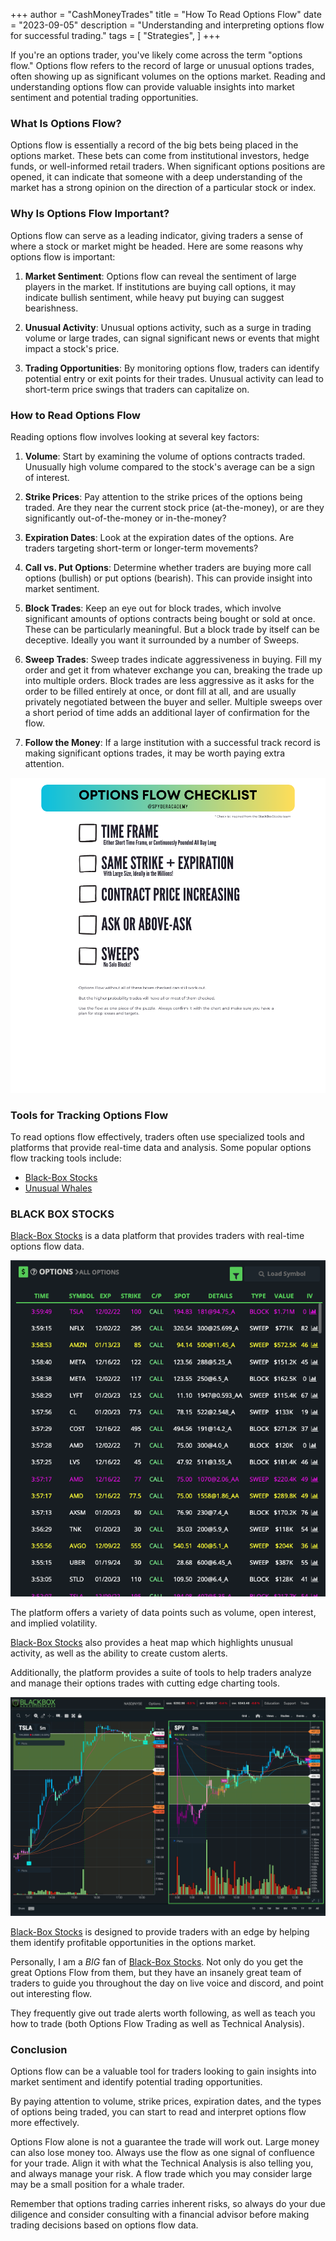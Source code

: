 +++
author = "CashMoneyTrades"
title = "How To Read Options Flow"
date = "2023-09-05"
description = "Understanding and interpreting options flow for successful trading."
tags = [
    "Strategies",
]
+++

If you're an options trader, you've likely come across the term "options flow." Options flow refers to the record of large or unusual options trades, often showing up as significant volumes on the options market. Reading and understanding options flow can provide valuable insights into market sentiment and potential trading opportunities.

### What Is Options Flow?

Options flow is essentially a record of the big bets being placed in the options market. These bets can come from institutional investors, hedge funds, or well-informed retail traders. When significant options positions are opened, it can indicate that someone with a deep understanding of the market has a strong opinion on the direction of a particular stock or index.

### Why Is Options Flow Important?

Options flow can serve as a leading indicator, giving traders a sense of where a stock or market might be headed. Here are some reasons why options flow is important:

1. **Market Sentiment**: Options flow can reveal the sentiment of large players in the market. If institutions are buying call options, it may indicate bullish sentiment, while heavy put buying can suggest bearishness.

2. **Unusual Activity**: Unusual options activity, such as a surge in trading volume or large trades, can signal significant news or events that might impact a stock's price.

3. **Trading Opportunities**: By monitoring options flow, traders can identify potential entry or exit points for their trades. Unusual activity can lead to short-term price swings that traders can capitalize on.

### How to Read Options Flow

Reading options flow involves looking at several key factors:

1. **Volume**: Start by examining the volume of options contracts traded. Unusually high volume compared to the stock's average can be a sign of interest.

2. **Strike Prices**: Pay attention to the strike prices of the options being traded. Are they near the current stock price (at-the-money), or are they significantly out-of-the-money or in-the-money?

3. **Expiration Dates**: Look at the expiration dates of the options. Are traders targeting short-term or longer-term movements?

4. **Call vs. Put Options**: Determine whether traders are buying more call options (bullish) or put options (bearish). This can provide insight into market sentiment.

5. **Block Trades**: Keep an eye out for block trades, which involve significant amounts of options contracts being bought or sold at once. These can be particularly meaningful. But a block trade by itself can be deceptive.  Ideally you want it surrounded by a number of Sweeps.

6. **Sweep Trades**: Sweep trades indicate aggressiveness in buying.  Fill my order and get it from whatever exchange you can, breaking the trade up into multiple orders.  Block trades are less aggressive as it asks for the order to be filled entirely at once, or dont fill at all, and are usually privately negotiated between the buyer and seller. Multiple sweeps over a short period of time adds an additional layer of confirmation for the flow.

7. **Follow the Money**: If a large institution with a successful track record is making significant options trades, it may be worth paying extra attention.

![](images/optionsflowchecklist.png)


### Tools for Tracking Options Flow

To read options flow effectively, traders often use specialized tools and platforms that provide real-time data and analysis. Some popular options flow tracking tools include:

- [Black-Box Stocks](http://staygreen.blackboxstocks.com/SHJG)
- [Unusual Whales](https://www.unusualwhales.com/)

### BLACK BOX STOCKS 
[Black-Box Stocks](http://staygreen.blackboxstocks.com/SHJG) is a data platform that provides traders with real-time options flow data. 

![](images/BBSFlow.png)

The platform offers a variety of data points such as volume, open interest, and implied volatility. 

[Black-Box Stocks](http://staygreen.blackboxstocks.com/SHJG) also provides a heat map which highlights unusual activity, as well as the ability to create custom alerts. 

Additionally, the platform provides a suite of tools to help traders analyze and manage their options trades with cutting edge charting tools.

![](images/BBSCharts.png)


[Black-Box Stocks](http://staygreen.blackboxstocks.com/SHJG) is designed to provide traders with an edge by helping them identify profitable opportunities in the options market.

Personally, I am a *BIG* fan of [Black-Box Stocks](http://staygreen.blackboxstocks.com/SHJG).  Not only do you get the great Options Flow from them, but they have an insanely great team of traders to guide you throughout the day on live voice and discord, and point out interesting flow.  

They frequently give out trade alerts worth following, as well as teach you how to trade (both Options Flow Trading as well as Technical Analysis). 

### Conclusion

Options flow can be a valuable tool for traders looking to gain insights into market sentiment and identify potential trading opportunities. 

By paying attention to volume, strike prices, expiration dates, and the types of options being traded, you can start to read and interpret options flow more effectively. 

Options Flow alone is not a guarantee the trade will work out.  Large money can also lose money too.  Always use the flow as one signal of confluence for your trade.  Align it with what the Technical Analysis is also telling you, and always manage your risk.  A flow trade which you may consider large may be a small position for a whale trader.

Remember that options trading carries inherent risks, so always do your due diligence and consider consulting with a financial advisor before making trading decisions based on options flow data.
